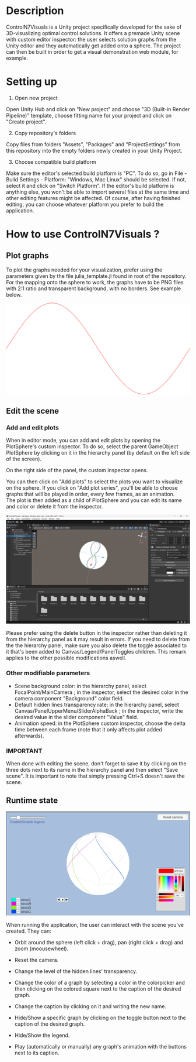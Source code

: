 # Description

ControlN7Visuals is a Unity project specifically developed for the sake of 3D-visualizing optimal
control solutions. It offers a premade Unity scene with custom editor inspector: the user selects solution graphs from the Unity editor and they automatically get added onto a sphere. The project can then be built in order to get a visual demonstration web module, for example.


# Setting up

1. Open new project

Open Unity Hub and click on "New project" and choose "3D (Built-in Render Pipeline)" template, choose fitting name for your project and click on "Create project".


2. Copy repository's folders

Copy files from folders "Assets", "Packages" and "ProjectSettings" from this repository into the empty folders newly created in your Unity Project.


3. Choose compatible build platform

Make sure the editor's selected build platform is "PC". To do so, go in File - Build Settings - Platform: "Windows, Mac Linux" should be selected. If not, select it and click on "Switch Platform". If the editor's build platform is anything else, you won't be able to import several files at the same time and other editing features might be affected. Of course, after having finished editing, you can choose whatever platform you prefer to build the application.



# How to use ControlN7Visuals ?

## Plot graphs

To plot the graphs needed for your visualization, prefer using the parameters given by the file julia_template.jl found in root of the repository. For the mapping onto the sphere to work, the graphs have to be PNG files with 2:1 ratio and transparent background, with no borders. See example below.

![Plot example](doc/img/plot_example.png)

## Edit the scene

### Add and edit plots

When in editor mode, you can add and edit plots by opening the PlotSphere's custom inspector. To do so, select the parent GameObject PlotSphere by clicking on it in the hierarchy panel (by default on the left side of the screen).

On the right side of the panel, the custom inspector opens.

You can then click on "Add plots" to select the plots you want to visualize on the sphere. If you click on "Add plot series", you'll be able to choose graphs that will be played in order, every few frames, as an animation.
\
The plot is then added as a child of PlotSphere and you can edit its name and color or delete it from the inspector.

![Added plots window state](doc/img/added_plot_window_state.png)

Please prefer using the delete button in the inspector rather than deleting it from the hierarchy panel as it may result in errors. If you need to delete from the the hierarchy panel, make sure you also delete the toggle associated to it that's been added to Canvas/Legend/PanelToggles children. This remark applies to the other possible modifications aswell.


### Other modifiable parameters

+ Scene background color: in the hierarchy panel, select FocalPoint/MainCamera ; in the inspector, select the desired color in the camera component "Background" color field.
+ Default hidden lines transparency rate: in the hierarchy panel, select Canvas/PanelUpperMenu/SliderAlphaBack ; in the inspector, write the desired value in the slider component "Value" field.
+ Animation speed: in the PlotSphere custom inspector, choose the delta time between each frame (note that it only     affects plot added afterwards).

### IMPORTANT

When done with editing the scene, don't forget to save it by clicking on the three dots next to its name in the hierarchy panel and then select "Save scene". It is important to note that simply pressing Ctrl+S doesn't save the scene.


## Runtime state

![Runtime state window](doc/img/runtime_state.png)

When running the application, the user can interact with the scene you've created. They can:

+ Orbit around the sphere (left click + drag), pan (right click + drag) and zoom (moousewheel).

+ Reset the camera.

+ Change the level of the hidden lines' transparency.

+ Change the color of a graph by selecting a color in the colorpicker and then clicking on the colored square next to the caption of the desired graph.

+ Change the caption by clicking on it and writing the new name.

+ Hide/Show a specific graph by clicking on the toggle button next to the caption of the desired graph.

+ Hide/Show the legend.

+ Play (automatically or manually) any graph's animation with the buttons next to its caption.